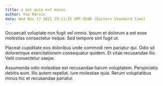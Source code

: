 ```yaml
---
title: a aut quia est minus
author: Van Marvin
date: Wed Nov 17 2021 19:11:35 GMT-0500 (Eastern Standard Time)
---
```

Occaecati voluptate non fugit vel omnis. Ipsum et dolorum a est esse molestias consectetur neque. Sed tempore sint fugit ut.

 Placeat cupiditate eos doloribus unde commodi rem pariatur qui. Odio sit doloremque exercitationem consequatur quidem. Et vitae recusandae illo. Velit consectetur saepe.

 Assumenda odio molestiae est recusandae harum voluptatem. Perspiciatis debitis eum. Illo autem repellat. Iure molestiae quia. Rerum voluptatibus minus hic et recusandae pariatur.